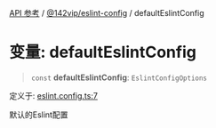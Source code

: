 [API 参考](../../../index.md) / [@142vip/eslint-config](../index.md) / defaultEslintConfig

# 变量: defaultEslintConfig

> `const` **defaultEslintConfig**: `EslintConfigOptions`

定义于: [eslint.config.ts:7](https://github.com/142vip/core-x/blob/366c03709f86a3eb43798cad6f972465bd93322a/packages/eslint-config/src/eslint.config.ts#L7)

默认的Eslint配置
